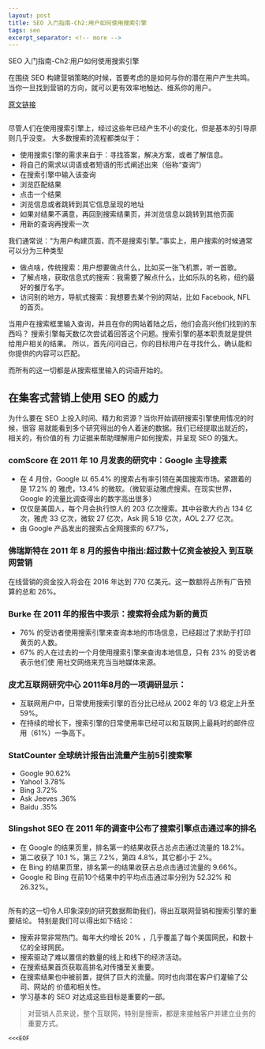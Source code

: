 ```yaml
---
layout: post
title: SEO 入门指南-Ch2:用户如何使用搜索引擎
tags: seo
excerpt_separator: <!-- more -->
---
```


SEO 入门指南-Ch2:用户如何使用搜索引擎

在围绕 SEO 构建营销策略的时候，首要考虑的是如何与你的潜在用户产生共鸣。
当你一旦找到营销的方向，就可以更有效率地触达、维系你的用户。

<!-- more -->

[原文链接](https://moz.com/beginners-guide-to-seo/how-people-interact-with-search-engines)

<p class="text-center">
  <img src="//dc8hdnsmzapvm.cloudfront.net/assets/images/beginners/robot-evolution.png" alt="">
</p>

尽管人们在使用搜索引擎上，经过这些年已经产生不小的变化，但是基本的引导原则几乎没变。
大多数搜索的流程都类似于：

* 使用搜索引擎的需求来自于：寻找答案，解决方案，或者了解信息。
* 将自己的需求以词语或者短语的形式阐述出来（俗称“查询”）
* 在搜索引擎中输入该查询
* 浏览匹配结果
* 点击一个结果
* 浏览信息或者跳转到其它信息呈现的地址
* 如果对结果不满意，再回到搜索结果页，并浏览信息以跳转到其他页面
* 用新的查询再搜索一次

我们通常说：“为用户构建页面，而不是搜索引擎。”事实上，用户搜索的时候通常可以分为三种类型

* 做点啥，传统搜索：用户想要做点什么，比如买一张飞机票，听一首歌。
* 了解点啥，获取信息式的搜索：我需要了解点什么，比如乐队的名称，纽约最好的餐厅名字。
* 访问别的地方，导航式搜索：我想要去某个别的网站，比如 Facebook, NFL 的首页。

当用户在搜索框里输入查询，并且在你的网站着陆之后，他们会高兴他们找到的东西吗？
搜索引擎每天数亿次尝试着回答这个问题。搜索引擎的基本职责就是提供给用户相关的结果。
所以，首先问问自己，你的目标用户在寻找什么，确认能和你提供的内容可以匹配。

而所有的这一切都是从搜索框里输入的词语开始的。

## 在集客式营销上使用 SEO 的威力

为什么要在 SEO 上投入时间、精力和资源？当你开始调研搜索引擎使用情况的时候，很容
易就能看到多个研究得出的令人着迷的数据。我们已经提取出就近的，相关的，有价值的有
力证据来帮助理解用户如何搜索，并呈现 SEO 的强大。

### comScore 在 2011 年 10 月发表的研究中：Google  主导搜素

* 在 4 月份，Google 以 65.4% 的搜索占有率引领在美国搜索市场。紧跟着的是 17.2% 的
  雅虎，13.4% 的微软。（微软驱动雅虎搜索。在现实世界，Google 的流量比调查得出的数字高出很多）
* 仅仅是美国人，每个月会执行惊人的 203 亿次搜索。其中谷歌大约占 134 亿次，雅虎 
  33 亿次，微软 27 亿次，Ask 网 5.18 亿次，AOL 2.77 亿次。
* 由 Google 产品发出的搜索占全网搜索的 67.7%，

### 佛瑞斯特在 2011 年 8 月的报告中指出:超过数十亿资金被投入  到互联网营销

在线营销的资金投入将会在 2016 年达到 770 亿美元。这一数额将占所有广告预算的总和 26%。 

### Burke 在 2011 年的报告中表示：搜索将会成为新的黄页

* 76% 的受访者使用搜索引擎来查询本地的市场信息，已经超过了求助于打印黄页的人数。
* 67% 的人在过去的一个月使用搜索引擎来查询本地信息，只有 23% 的受访者表示他们使
  用社交网络来充当当地媒体来源。

### 皮尤互联网研究中心 2011年8月的一项调研显示：

* 互联网用户中，日常使用搜索引擎的百分比已经从 2002 年的 1/3 稳定上升至 59%。
* 在持续的增长下，搜索引擎的日常使用率已经可以和互联网上最耗时的邮件应用（61%）一争高下。

### StatCounter 全球统计报告出流量产生前5引搜索擎

- Google 90.62%
- Yahoo! 3.78%
- Bing 3.72%
- Ask Jeeves .36%
- Baidu .35%

### Slingshot SEO 在 2011 年的调查中公布了搜索引擎点击通过率的排名

* 在 Google 的结果页里，排名第一的结果收获占总点击通过流量的 18.2%。 
* 第二收获了 10.1 %，第三 7.2%，第四 4.8%，其它都小于 2%。
* 在 Bing 的结果页里，排名第一的结果收获占总点击通过流量的 9.66%。 
* Google 和 Bing 在前10个结果中的平均点击通过率分别为 52.32% 和 26.32%。

<p class="text-center">
  <img src="//dc8hdnsmzapvm.cloudfront.net/assets/images/beginners/some-spicey-data-chapter-2.png" alt="">
</p>

所有的这一切令人印象深刻的研究数据帮助我们，得出互联网营销和搜索引擎的重要结论。
特别是我们可以得出如下结论：

* 搜索非常非常热门。每年大约增长 20% ，几乎覆盖了每个美国网民，和数十亿的全球网民。
* 搜索驱动了难以置信的数量的线上和线下的经济活动。
* 在搜索结果首页获取高排名对传播至关重要。
* 在搜索结果也中被前置，提供了巨大的流量。同时也向潜在客户们灌输了公司、网站的
  价值和相关性。
* 学习基本的 SEO 对达成这些目标是重要的一部。

> 对营销人员来说，整个互联网，特别是搜索，都是来接触客户并建立业务的重要方式。

`<<<EOF`